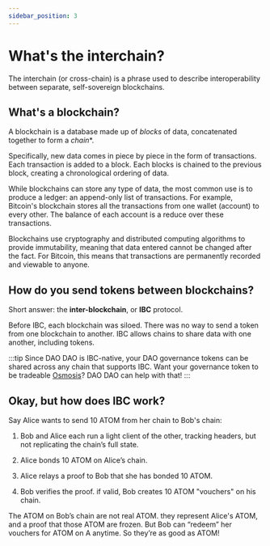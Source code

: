 ```yaml
---
sidebar_position: 3
---
```


# What's the interchain?

The interchain (or cross-chain) is a phrase used to describe interoperability between separate,
self-sovereign blockchains.

## What's a blockchain?
A blockchain is a database made up of *blocks* of data, concatenated together to form a *chain**.

Specifically, new data comes in piece by piece in the form of transactions. Each transaction is added to a block. Each blocks is chained to the previous block, creating a chronological ordering of data.

While blockchains can store any type of data, the most common use is to produce a ledger: an append-only list of transactions. For example, Bitcoin's blockchain stores all the transactions from one wallet (account) to every other. The balance of each account is a reduce over these transactions.

Blockchains use cryptography and distributed computing algorithms to provide immutability, meaning that data entered cannot be changed after the fact. For Bitcoin, this means that transactions are permanently recorded and viewable to anyone.

## How do you send tokens between blockchains?

Short answer: the **inter-blockchain**, or **IBC** protocol.

Before IBC, each blockchain was siloed. There was no way to send a token from one
blockchain to another.
IBC allows chains to share data with one another, including tokens.

:::tip
Since DAO DAO is IBC-native, your DAO governance tokens can be shared across any chain that supports IBC. Want your governance token to be tradeable [Osmosis](https://osmosis.zone/)? DAO DAO can help with that!
:::

## Okay, but how does IBC work?

Say Alice wants to send 10 ATOM from her chain to Bob's chain:

1. Bob and Alice each run a light client of the other, tracking headers, but not
   replicating the chain’s full state.

2. Alice bonds 10 ATOM on Alice’s chain.

3. Alice relays a proof to Bob that she has bonded 10 ATOM.

4. Bob verifies the proof. if valid, Bob creates 10 ATOM "vouchers" on his
   chain.

The ATOM on Bob’s chain are not real ATOM. they represent Alice's ATOM, and a
proof that those ATOM are frozen. But Bob can “redeem” her vouchers for ATOM on
A anytime. So they’re as good as ATOM!

